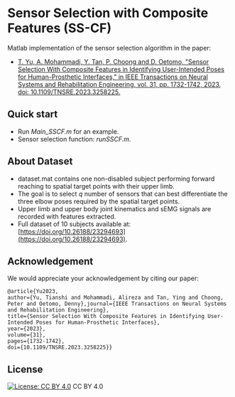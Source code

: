 # Sensor Selection with Composite Features (SS-CF)
 Matlab implementation of the sensor selection algorithm in the paper:
 * [T. Yu, A. Mohammadi, Y. Tan, P. Choong and D. Oetomo, "Sensor Selection With Composite Features in Identifying User-Intended Poses for Human-Prosthetic Interfaces," in IEEE Transactions on Neural Systems and Rehabilitation Engineering, vol. 31, pp. 1732-1742, 2023, doi: 10.1109/TNSRE.2023.3258225.](https://ieeexplore.ieee.org/document/10073539)  

## Quick start
 - Run *Main_SSCF.m* for an example.
 - Sensor selection function: *runSSCF.m*. 

## About Dataset
 * dataset.mat contains one non-disabled subject performing forward reaching to spatial target points with their upper limb. 
 * The goal is to select $q$ number of sensors that can best differentiate the three elbow poses required by the spatial target points. 
 * Upper limb and upper body joint kinematics and sEMG signals are recorded with features extracted.
 * Full dataset of 10 subjects available at: [https://doi.org/10.26188/23294693](https://doi.org/10.26188/23294693).

## Acknowledgement
We would appreciate your acknowledgement by citing our paper:

``` 
@article{Yu2023,
author={Yu, Tianshi and Mohammadi, Alireza and Tan, Ying and Choong, Peter and Oetomo, Denny},journal={IEEE Transactions on Neural Systems and Rehabilitation Engineering}, 
title={Sensor Selection With Composite Features in Identifying User-Intended Poses for Human-Prosthetic Interfaces}, 
year={2023},
volume={31},
pages={1732-1742},
doi={10.1109/TNSRE.2023.3258225}}
``` 

## License
[![License: CC BY 4.0](https://licensebuttons.net/l/by/4.0/80x15.png)](https://creativecommons.org/licenses/by/4.0/) CC BY 4.0 
